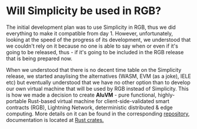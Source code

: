 # Will Simplicity be used in RGB?

The initial development plan was to use Simplicity in RGB, thus we did everything to make it compatible from day 1. However, unfortunately, looking at the speed of the progress of its development, we understood that we couldn't rely on it because no one is able to say when or even if it's going to be released, thus - if it's going to be included in the RGB release that is being prepared now.   
  
When we understood that there is no decent time table on the Simplicity release, we started anaylising the alternatives \(WASM, EVM \(as a joke\), IELE etc\) but eventually understood that we have no other option than to develop our own virtual machine that will be used by RGB instead of Simplicity. This is how we made a decision to create **AluVM** - pure functional, highly-portable Rust-based virtual machine for client-side-validated smart contracts \(RGB\),  Lightning Network, deterministic distributed & edge computing. More details on it can be found in the corresponding [repository](https://github.com/internet2-org/rust-aluvm), documentation is located at [Rust crates.](https://docs.rs/aluvm/0.3.0/aluvm/)

